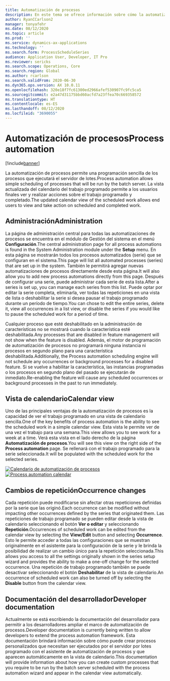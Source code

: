 ```yaml
---
title: Automatización de procesos
description: En este tema se ofrece información sobre cómo la automatización de procesos permite una programación sencilla de los procesos que ejecutará el servidor de lotes.
author: RyanCCarlson2
manager: tonyafehr
ms.date: 08/12/2020
ms.topic: article
ms.prod: ''
ms.service: dynamics-ax-applications
ms.technology: ''
ms.search.form: ProcessScheduleSeries
audience: Application User, Developer, IT Pro
ms.reviewer: sericks
ms.search.scope: Operations, Core
ms.search.region: Global
ms.author: rcarlson
ms.search.validFrom: 2020-06-30
ms.dyn365.ops.version: AX 10.0.11
ms.openlocfilehash: 320e18f7fc61300ed2966afef530907fc9fc5ca5
ms.sourcegitcommit: e2a47d31175bbd60acfd7a23ffea70c669358572
ms.translationtype: HT
ms.contentlocale: es-ES
ms.lasthandoff: 08/12/2020
ms.locfileid: "3690055"
---
```

# <a name="process-automation"></a><span data-ttu-id="984c7-103">Automatización de procesos</span><span class="sxs-lookup"><span data-stu-id="984c7-103">Process automation</span></span>

[!include[banner](../includes/banner.md)]

<span data-ttu-id="984c7-104">La automatización de procesos permite una programación sencilla de los procesos que ejecutará el servidor de lotes.</span><span class="sxs-lookup"><span data-stu-id="984c7-104">Process automation allows simple scheduling of processes that will be run by the batch server.</span></span> <span data-ttu-id="984c7-105">La vista actualizada del calendario del trabajo programado permite a los usuarios finales ver y realizar acciones sobre el trabajo programado y completado.</span><span class="sxs-lookup"><span data-stu-id="984c7-105">The updated calendar view of the scheduled work allows end users to view and take action on scheduled and completed work.</span></span>

## <a name="administration"></a><span data-ttu-id="984c7-106">Administración</span><span class="sxs-lookup"><span data-stu-id="984c7-106">Administration</span></span>

<span data-ttu-id="984c7-107">La página de administración central para todas las automatizaciones de procesos se encuentra en el módulo de Gestión del sistema en el menú **Configuración**.</span><span class="sxs-lookup"><span data-stu-id="984c7-107">The central administration page for all process automations is found in the System Administration module under the **Setup** menu.</span></span> <span data-ttu-id="984c7-108">En esta página se mostrarán todos los procesos automatizados (serie) que se configuran en el sistema.</span><span class="sxs-lookup"><span data-stu-id="984c7-108">This page will list all automated processes (series) that are set up in the system.</span></span> <span data-ttu-id="984c7-109">También le permitirá agregar nuevas automatizaciones de procesos directamente desde esta página.</span><span class="sxs-lookup"><span data-stu-id="984c7-109">It will also allow you to add new process automations directly from this page.</span></span> <span data-ttu-id="984c7-110">Después de configurar una serie, puede administrar cada serie de esta lista.</span><span class="sxs-lookup"><span data-stu-id="984c7-110">After a series is set up, you can manage each series from this list.</span></span> <span data-ttu-id="984c7-111">Puede optar por editar la serie completa, eliminarla, ver todas las repeticiones en una vista de lista o deshabilitar la serie si desea pausar el trabajo programado durante un período de tiempo.</span><span class="sxs-lookup"><span data-stu-id="984c7-111">You can chose to edit the entire series, delete it, view all occurrences in a list view, or disable the series if you would like to pause the scheduled work for a period of time.</span></span> 

<span data-ttu-id="984c7-112">Cualquier proceso que esté deshabilitado en la administración de características no se mostrará cuando la característica esté deshabilitada.</span><span class="sxs-lookup"><span data-stu-id="984c7-112">Any processes that are disabled in feature management will not show when the feature is disabled.</span></span> <span data-ttu-id="984c7-113">Además, el motor de programación de automatización de procesos no programará ninguna instancia ni procesos en segundo plano para una característica deshabilitada.</span><span class="sxs-lookup"><span data-stu-id="984c7-113">Additionally, the Process automation scheduling engine will not schedule any occurrences or background processes for a disabled feature.</span></span> <span data-ttu-id="984c7-114">Si se vuelve a habilitar la característica, las instancias programadas o los procesos en segundo plano del pasado se ejecutarán de inmediato.</span><span class="sxs-lookup"><span data-stu-id="984c7-114">Re-enabling the feature will cause any scheduled occurrences or background processes in the past to run immediately.</span></span>

## <a name="calendar-view"></a><span data-ttu-id="984c7-115">Vista de calendario</span><span class="sxs-lookup"><span data-stu-id="984c7-115">Calendar view</span></span> 
<span data-ttu-id="984c7-116">Uno de las principales ventajas de la automatización de procesos es la capacidad de ver el trabajo programado en una vista de calendario sencilla.</span><span class="sxs-lookup"><span data-stu-id="984c7-116">One of the key benefits of process automation is the ability to see the scheduled work in a simple calendar view.</span></span>  <span data-ttu-id="984c7-117">Esta vista le permite ver de una vez el trabajo para una semana.</span><span class="sxs-lookup"><span data-stu-id="984c7-117">This view allows you to see work for a week at a time.</span></span> <span data-ttu-id="984c7-118">Verá esta vista en el lado derecho de la página **Automatización de procesos**.</span><span class="sxs-lookup"><span data-stu-id="984c7-118">You will see this view on the right side of the **Process automation** page.</span></span> <span data-ttu-id="984c7-119">Se rellenará con el trabajo programado para la serie seleccionada.</span><span class="sxs-lookup"><span data-stu-id="984c7-119">It will be populated with the scheduled work for the selected series.</span></span> 

<span data-ttu-id="984c7-120">[![Calendario de automatización de procesos](./media/CalendarView2.png)](./media/CalendarView2.png)</span><span class="sxs-lookup"><span data-stu-id="984c7-120">[![Process automation calendar](./media/CalendarView2.png)](./media/CalendarView2.png)</span></span>

## <a name="occurrence-changes"></a><span data-ttu-id="984c7-121">Cambios de repetición</span><span class="sxs-lookup"><span data-stu-id="984c7-121">Occurrence changes</span></span>
<span data-ttu-id="984c7-122">Cada repetición puede modificarse sin afectar otras repeticiones definidas por la serie que las originó.</span><span class="sxs-lookup"><span data-stu-id="984c7-122">Each occurrence can be modified without impacting other occurrences defined by the series that originated them.</span></span> <span data-ttu-id="984c7-123">Las repeticiones de trabajo programado se pueden editar desde la vista de calendario seleccionando el botón **Ver o editar** y seleccionando **Repetición**.</span><span class="sxs-lookup"><span data-stu-id="984c7-123">Occurrences of scheduled work can be edited from the calendar view by selecting the **View/Edit** button and selecting **Occurrence**.</span></span> <span data-ttu-id="984c7-124">Esto le permite acceder a todas las configuraciones que se muestran originalmente en el asistente para la configuración de la serie y le brinda la posibilidad de realizar un cambio único para la repetición seleccionada.</span><span class="sxs-lookup"><span data-stu-id="984c7-124">This allows you access to all the settings originally shown in the series setup wizard and provides the ability to make a one-off change for the selected occurrence.</span></span> <span data-ttu-id="984c7-125">Una repetición de trabajo programado también se puede desactivar seleccionando el botón **Deshabilitar** de la vista de calendario.</span><span class="sxs-lookup"><span data-stu-id="984c7-125">An occurrence of scheduled work can also be turned off by selecting the **Disable** button from the calendar view.</span></span> 

## <a name="developer-documentation"></a><span data-ttu-id="984c7-126">Documentación del desarrollador</span><span class="sxs-lookup"><span data-stu-id="984c7-126">Developer documentation</span></span> 
<span data-ttu-id="984c7-127">Actualmente se está escribiendo la documentación del desarrollador para permitir a los desarrolladores ampliar el marco de automatización de procesos.</span><span class="sxs-lookup"><span data-stu-id="984c7-127">Developer documentation is currently being written to allow developers to extend the process automation framework.</span></span> <span data-ttu-id="984c7-128">Esta documentación brindará información sobre cómo puede crear procesos personalizados que necesitan ser ejecutados por el servidor por lotes programado con el asistente de automatización de procesos y que aparecen automáticamente en la vista de calendario.</span><span class="sxs-lookup"><span data-stu-id="984c7-128">This documentation will provide information about how you can create custom processes that you require to be run by the batch server scheduled with the process automation wizard and appear in the calendar view automatically.</span></span>
